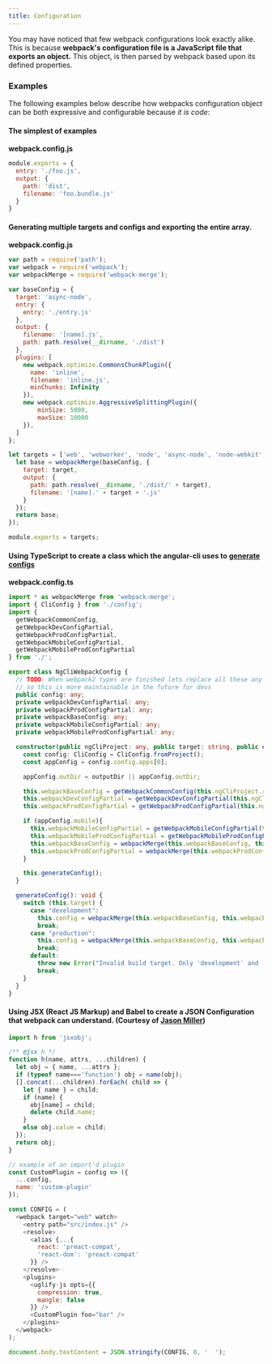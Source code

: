 ```yaml
---
title: Configuration
---
```


You may have noticed that few webpack configurations look exactly alike. This is because **webpack's configuration file is a JavaScript file that exports an object.** This object, is then parsed by webpack based upon its defined properties.

### Examples
The following examples below describe how webpacks configuration object can be both expressive and configurable because _it is code_: 

#### The simplest of examples
**webpack.config.js**
```javascript 
module.exports = {
  entry: './foo.js',
  output: {
    path: 'dist',
    filename: 'foo.bundle.js'
  }
}

```

#### Generating multiple targets and configs and exporting the entire array.
**webpack.config.js**
```javascript
var path = require('path');
var webpack = require('webpack');
var webpackMerge = require('webpack-merge');

var baseConfig = {  
  target: 'async-node',
  entry: {
    entry: './entry.js'
  },
  output: {
    filename: '[name].js',
    path: path.resolve(__dirname, './dist')
  },
  plugins: [
    new webpack.optimize.CommonsChunkPlugin({
      name: 'inline',
      filename: 'inline.js',
      minChunks: Infinity
    }),
    new webpack.optimize.AggressiveSplittingPlugin({
        minSize: 5000,
        maxSize: 10000
    }),
  ]
};

let targets = ['web', 'webworker', 'node', 'async-node', 'node-webkit', 'electron-main'].map((target) => {
  let base = webpackMerge(baseConfig, {
    target: target,
    output: {
      path: path.resolve(__dirname, './dist/' + target),
      filename: '[name].' + target + '.js'
    }
  });
  return base;
});

module.exports = targets;
```

#### Using TypeScript to create a class which the angular-cli uses to [generate configs](https://github.com/angular/angular-cli/blob/master/addon/ng2/models/webpack-config.ts)
**webpack.config.ts**
```typescript
import * as webpackMerge from 'webpack-merge';
import { CliConfig } from './config';
import {
  getWebpackCommonConfig,
  getWebpackDevConfigPartial,
  getWebpackProdConfigPartial,
  getWebpackMobileConfigPartial,
  getWebpackMobileProdConfigPartial
} from './';

export class NgCliWebpackConfig {
  // TODO: When webpack2 types are finished lets replace all these any types
  // so this is more maintainable in the future for devs
  public config: any;
  private webpackDevConfigPartial: any;
  private webpackProdConfigPartial: any;
  private webpackBaseConfig: any;
  private webpackMobileConfigPartial: any;
  private webpackMobileProdConfigPartial: any;

  constructor(public ngCliProject: any, public target: string, public environment: string, outputDir?: string) {
    const config: CliConfig = CliConfig.fromProject();
    const appConfig = config.config.apps[0];

    appConfig.outDir = outputDir || appConfig.outDir;

    this.webpackBaseConfig = getWebpackCommonConfig(this.ngCliProject.root, environment, appConfig);
    this.webpackDevConfigPartial = getWebpackDevConfigPartial(this.ngCliProject.root, appConfig);
    this.webpackProdConfigPartial = getWebpackProdConfigPartial(this.ngCliProject.root, appConfig);

    if (appConfig.mobile){
      this.webpackMobileConfigPartial = getWebpackMobileConfigPartial(this.ngCliProject.root, appConfig);
      this.webpackMobileProdConfigPartial = getWebpackMobileProdConfigPartial(this.ngCliProject.root, appConfig);
      this.webpackBaseConfig = webpackMerge(this.webpackBaseConfig, this.webpackMobileConfigPartial);
      this.webpackProdConfigPartial = webpackMerge(this.webpackProdConfigPartial, this.webpackMobileProdConfigPartial);
    }

    this.generateConfig();
  }

  generateConfig(): void {
    switch (this.target) {
      case "development":
        this.config = webpackMerge(this.webpackBaseConfig, this.webpackDevConfigPartial);
        break;
      case "production":
        this.config = webpackMerge(this.webpackBaseConfig, this.webpackProdConfigPartial);
        break;
      default:
        throw new Error("Invalid build target. Only 'development' and 'production' are available.");
        break;
    }
  }
}
```

#### Using JSX (React JS Markup) and Babel to create a JSON Configuration that webpack can understand. (Courtesy of [Jason Miller](https://twitter.com/_developit))

```javascript
import h from 'jsxobj';

/** @jsx h */
function h(name, attrs, ...children) {
  let obj = { name, ...attrs };
  if (typeof name==='function') obj = name(obj);
  [].concat(...children).forEach( child => {
    let { name } = child;
    if (name) {
      obj[name] = child;
      delete child.name;
    }
    else obj.value = child;
  });
  return obj;
}

// example of an import'd plugin
const CustomPlugin = config => ({
  ...config,
  name: 'custom-plugin'
});

const CONFIG = (
  <webpack target="web" watch>
    <entry path="src/index.js" />
    <resolve>
      <alias {...{
        react: 'preact-compat',
        'react-dom': 'preact-compat'
      }} />
    </resolve>
    <plugins>
      <uglify-js opts={{
        compression: true,
        mangle: false
      }} />
      <CustomPlugin foo="bar" />
    </plugins>
  </webpack>
);

document.body.textContent = JSON.stringify(CONFIG, 0, '  ');
```